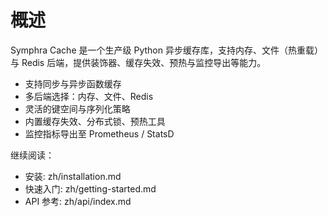 # 概述

Symphra Cache 是一个生产级 Python 异步缓存库，支持内存、文件（热重载）与 Redis 后端，提供装饰器、缓存失效、预热与监控导出等能力。

- 支持同步与异步函数缓存
- 多后端选择：内存、文件、Redis
- 灵活的键空间与序列化策略
- 内置缓存失效、分布式锁、预热工具
- 监控指标导出至 Prometheus / StatsD

继续阅读：
- 安装: zh/installation.md
- 快速入门: zh/getting-started.md
- API 参考: zh/api/index.md
